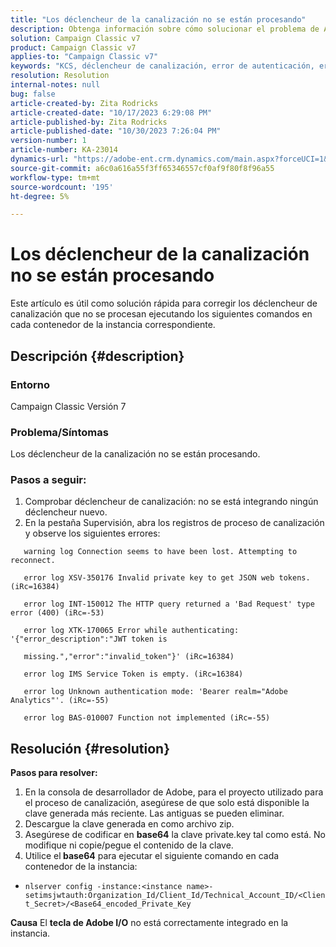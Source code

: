```yaml
---
title: "Los déclencheur de la canalización no se están procesando"
description: Obtenga información sobre cómo solucionar el problema de Adobe Campaign Classic en el que no se procesan las déclencheur de la canalización.
solution: Campaign Classic v7
product: Campaign Classic v7
applies-to: "Campaign Classic v7"
keywords: "KCS, déclencheur de canalización, error de autenticación, errores de registro de canalización. "
resolution: Resolution
internal-notes: null
bug: false
article-created-by: Zita Rodricks
article-created-date: "10/17/2023 6:29:08 PM"
article-published-by: Zita Rodricks
article-published-date: "10/30/2023 7:26:04 PM"
version-number: 1
article-number: KA-23014
dynamics-url: "https://adobe-ent.crm.dynamics.com/main.aspx?forceUCI=1&pagetype=entityrecord&etn=knowledgearticle&id=38b6740c-1b6d-ee11-8df0-6045bd006239"
source-git-commit: a6c0a616a55f3ff65346557cf0af9f80f8f96a55
workflow-type: tm+mt
source-wordcount: '195'
ht-degree: 5%

---
```


# Los déclencheur de la canalización no se están procesando


Este artículo es útil como solución rápida para corregir los déclencheur de canalización que no se procesan ejecutando los siguientes comandos en cada contenedor de la instancia correspondiente.

## Descripción {#description}


### <b>Entorno</b>

Campaign Classic Versión 7



### <b>Problema/Síntomas</b>

Los déclencheur de la canalización no se están procesando.

### <b>Pasos a seguir:</b>

1. Comprobar déclencheur de canalización: no se está integrando ningún déclencheur nuevo.
2. En la pestaña Supervisión, abra los registros de proceso de canalización y observe los siguientes errores:




`   warning log Connection seems to have been lost. Attempting to reconnect.`

`   error log XSV-350176 Invalid private key to get JSON web tokens. (iRc=16384)`

`   error log INT-150012 The HTTP query returned a 'Bad Request' type error (400) (iRc=-53)`

`   error log XTK-170065 Error while authenticating: '{"error_description":"JWT token is`

`   missing.","error":"invalid_token"}' (iRc=16384)`

`   error log IMS Service Token is empty. (iRc=16384)`

`   error log Unknown authentication mode: 'Bearer realm="Adobe Analytics"'. (iRc=-55)`

`   error log BAS-010007 Function not implemented (iRc=-55)`


## Resolución {#resolution}

<b>Pasos para resolver:</b>
1. En la consola de desarrollador de Adobe, para el proyecto utilizado para el proceso de canalización, asegúrese de que solo está disponible la clave generada más reciente. Las antiguas se pueden eliminar.
2. Descargue la clave generada en como archivo zip.
3. Asegúrese de codificar en <b>base64</b> la clave private.key tal como está. No modifique ni copie/pegue el contenido de la clave.
4. Utilice el<b> base64</b> para ejecutar el siguiente comando en cada contenedor de la instancia:


- `nlserver config -instance:<instance name>-setimsjwtauth:Organization_Id/Client_Id/Technical_Account_ID/<Client_Secret>/<Base64_encoded_Private_Key`

<b>Causa</b>
El <b>tecla de Adobe I/O</b> no está correctamente integrado en la instancia.
